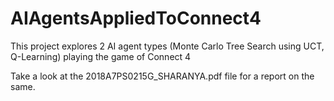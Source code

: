 # AIAgentsAppliedToConnect4
This project explores 2 AI agent types (Monte Carlo Tree Search using UCT, Q-Learning) playing the game of Connect 4

Take a look at the 2018A7PS0215G_SHARANYA.pdf file for a report on the same.
